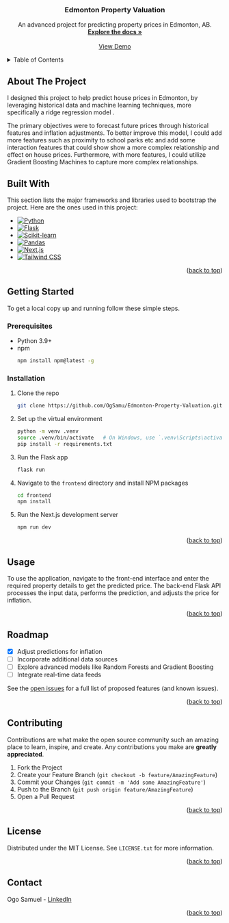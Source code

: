 <a name="readme-top"></a>


<!-- PROJECT LOGO -->
<br />
<div align="center">
 

  <h3 align="center">Edmonton Property Valuation</h3>

  <p align="center">
    An advanced project for predicting property prices in Edmonton, AB.
    <br />
    <a href="https://github.com/OgSamu/Edmonton-Property-Valuation"><strong>Explore the docs »</strong></a>
    <br />
    <br />
    <a href="https://github.com/OgSamu/Edmonton-Property-Valuation">View Demo</a>
  </p>
</div>

<!-- TABLE OF CONTENTS -->
<details>
  <summary>Table of Contents</summary>
  <ol>
    <li>
      <a href="#about-the-project">About The Project</a>
      <ul>
        <li><a href="#built-with">Built With</a></li>
      </ul>
    </li>
    <li>
      <a href="#getting-started">Getting Started</a>
      <ul>
        <li><a href="#prerequisites">Prerequisites</a></li>
        <li><a href="#installation">Installation</a></li>
      </ul>
    </li>
    <li><a href="#usage">Usage</a></li>
    <li><a href="#roadmap">Roadmap</a></li>
    <li><a href="#contributing">Contributing</a></li>
    <li><a href="#license">License</a></li>
    <li><a href="#contact">Contact</a></li>
    <li><a href="#acknowledgments">Acknowledgments</a></li>
  </ol>
</details>

<!-- ABOUT THE PROJECT -->
## About The Project


I designed this project to help predict house prices in Edmonton, by leveraging historical data and machine learning techniques, more specifically a ridge regression model . 

The primary objectives were to forecast future prices through historical features and inflation adjustments. 
To better improve this model, I could add more features such as proximity to school parks etc and add some interaction features that could show show a more complex relationship and effect on house prices. Furthermore, with more features, I could utilize Gradient Boosting Machines to capture more complex relationships.  
## Built With

This section lists the major frameworks and libraries used to bootstrap the project. Here are the ones used in this project:

* [![Python][Python]][Python-url]
* [![Flask][Flask]][Flask-url]
* [![Scikit-learn][Scikit-learn]][Scikit-learn-url]
* [![Pandas][Pandas]][Pandas-url]
* [![Next.js][Next.js]][Next-url]
* [![Tailwind CSS][Tailwind]][Tailwind-url]

[Python]: https://img.shields.io/badge/Python-3670A0?style=for-the-badge&logo=python&logoColor=ffdd54
[Python-url]: https://www.python.org/
[Flask]: https://img.shields.io/badge/Flask-000000?style=for-the-badge&logo=flask&logoColor=white
[Flask-url]: https://flask.palletsprojects.com/
[Scikit-learn]: https://img.shields.io/badge/scikit--learn-F7931E?style=for-the-badge&logo=scikit-learn&logoColor=white
[Scikit-learn-url]: https://scikit-learn.org/
[Pandas]: https://img.shields.io/badge/pandas-150458?style=for-the-badge&logo=pandas&logoColor=white
[Pandas-url]: https://pandas.pydata.org/
[Next.js]: https://img.shields.io/badge/next.js-000000?style=for-the-badge&logo=nextdotjs&logoColor=white
[Next-url]: https://nextjs.org/
[Tailwind]: https://img.shields.io/badge/TailwindCSS-38B2AC?style=for-the-badge&logo=tailwind-css&logoColor=white
[Tailwind-url]: https://tailwindcss.com/


<p align="right">(<a href="#readme-top">back to top</a>)</p>

<!-- GETTING STARTED -->
## Getting Started

To get a local copy up and running follow these simple steps.

### Prerequisites

* Python 3.9+
* npm
  ```sh
  npm install npm@latest -g

### Installation

1. Clone the repo
   ```sh
   git clone https://github.com/OgSamu/Edmonton-Property-Valuation.git
   ```
2. Set up the virtual environment
   ```sh
   python -m venv .venv
   source .venv/bin/activate   # On Windows, use `.venv\Scripts\activate`
   pip install -r requirements.txt
   ```
3. Run the Flask app
   ```sh
   flask run
   ```
4. Navigate to the `frontend` directory and install NPM packages
   ```sh
   cd frontend
   npm install
   ```
5. Run the Next.js development server
   ```sh
   npm run dev
   ```

<p align="right">(<a href="#readme-top">back to top</a>)</p>

<!-- USAGE EXAMPLES -->
## Usage

To use the application, navigate to the front-end interface and enter the required property details to get the predicted price. The back-end Flask API processes the input data, performs the prediction, and adjusts the price for inflation.

<p align="right">(<a href="#readme-top">back to top</a>)</p>

<!-- ROADMAP -->
## Roadmap

- [x] Adjust predictions for inflation
- [ ] Incorporate additional data sources
- [ ] Explore advanced models like Random Forests and Gradient Boosting
- [ ] Integrate real-time data feeds

See the [open issues](https://github.com/OgSamu/Edmonton-Property-Valuation/issues) for a full list of proposed features (and known issues).

<p align="right">(<a href="#readme-top">back to top</a>)</p>

<!-- CONTRIBUTING -->
## Contributing

Contributions are what make the open source community such an amazing place to learn, inspire, and create. Any contributions you make are **greatly appreciated**.

1. Fork the Project
2. Create your Feature Branch (`git checkout -b feature/AmazingFeature`)
3. Commit your Changes (`git commit -m 'Add some AmazingFeature'`)
4. Push to the Branch (`git push origin feature/AmazingFeature`)
5. Open a Pull Request

<p align="right">(<a href="#readme-top">back to top</a>)</p>

<!-- LICENSE -->
## License

Distributed under the MIT License. See `LICENSE.txt` for more information.

<p align="right">(<a href="#readme-top">back to top</a>)</p>

<!-- CONTACT -->
## Contact

Ogo Samuel - [LinkedIn](https://www.linkedin.com/in/ogo-samuel/)

<p align="right">(<a href="#readme-top">back to top</a>)</p>

<!-- MARKDOWN LINKS & IMAGES -->
<!-- https://www.markdownguide.org/basic-syntax/#reference-style-links -->
[contributors-shield]: https://img.shields.io/github/contributors/othneildrew/Best-README-Template.svg?style=for-the-badge
[contributors-url]: https://github.com/OgSamu/Edmonton-Property-Valuation/graphs/contributors
[forks-shield]: https://img.shields.io/github/forks/othneildrew/Best-README-Template.svg?style=for-the-badge
[forks-url]: https://github.com/OgSamu/Edmonton-Property-Valuation/network/members
[stars-shield]: https://img.shields.io/github/stars/othneildrew/Best-README-Template.svg?style=for-the-badge
[stars-url]: https://github.com/OgSamu/Edmonton-Property-Valuation/stargazers
[issues-shield]: https://img.shields.io/github/issues/othneildrew/Best-README-Template.svg?style=for-the-badge
[issues-url]: https://github.com/OgSamu/Edmonton-Property-Valuation/issues
[license-shield]: https://img.shields.io/github/license/othneildrew/Best-README-Template.svg?style=for-the-badge
[license-url]: https://github.com/OgSamu/Edmonton-Property-Valuation/blob/master/LICENSE.txt
[linkedin-shield]: https://img.shields.io/badge/-LinkedIn-black.svg?style=for-the-badge&logo=linkedin&colorB=555
[linkedin-url]: https://linkedin.com/in/ogo-samuel
[product-screenshot]: images/screenshot.png
[Python]: https://img.shields.io/badge/python-3776AB?style=for-the-badge&logo=python&logoColor=white
[Python-url]: https://www.python.org/
[Flask]: https://img.shields.io/badge/flask-000000?style=for-the-badge&logo=fl
